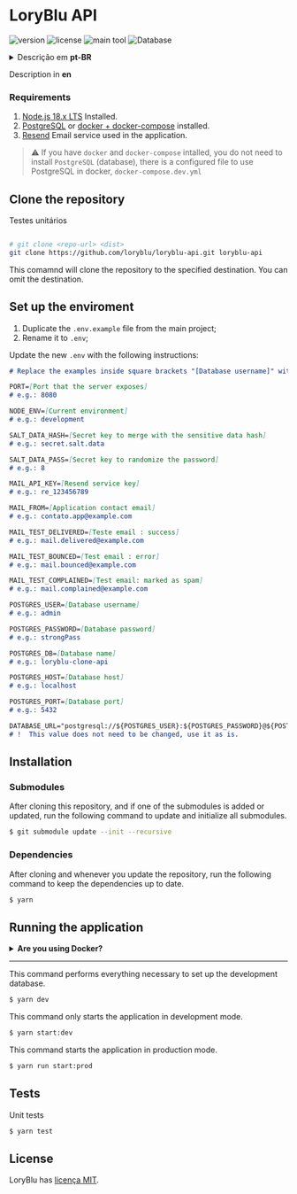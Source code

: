 # LoryBlu API

![version](https://img.shields.io/github/package-json/v/loryblu/loryblu-api?style=flat-square&labelColor=f2f2f2&color=white)
![license](https://img.shields.io/github/license/loryblu/loryblu-api?style=flat-square&labelColor=f2f2f2&color=white)
![main tool](https://img.shields.io/badge/Nest_JS-f2f2f2?logo=nestjs&logoColor=db1737&style=flat-square)
![Database](https://img.shields.io/badge/PostgreSQL-50b0f0?logo=postgresql&logoColor=f2f2f2&style=flat-square)

<details>
  <summary>Descrição em <b>pt-BR</b></summary>

### Requisitos
1. [Node.js 18.x LTS](https://nodejs.org/en) Instalado.
1. [PostgreSQL](https://www.postgresql.org/) ou [docker + docker-compose](https://docs.docker.com/compose/) instalado.
1. [Resend](https://resend.com/home) Serviço de e-mail usado na aplicação.

> ⚠ Se você tem o `docker` e `docker-compose` instalados, não precisa instalar o `PostgreSQL` (banco de dados), há um arquivo configurado para usar o PostgreSQL no docker, o `docker-compose.dev.yml`

## Clone o repositório

```bash
# git clone <repo-url> <dist>
git clone https://github.com/loryblu/loryblu-api.git loryblu-api
```

Este comando vai clonar o repositório para o destino definido. Você pode omitir o destino.

## Configurar ambiente
1. Duplique o arquivo `.env.example` do projeto principal;
1. Renomeie para `.env`;

Atualize o novo `.env` com as instruções a seguir:
```md
# Substitua os exemplos dentro dos colchetes "[Database username]" pelo valor final "root"

PORT=[Porta que o servidor expõe]
# ex: 8080

NODE_ENV=[Ambiente atual]
# ex: development

SALT_DATA_HASH=[Chave secreta para mesclar com o hash de dados sensíveis]
# ex: secret.salt.data

SALT_DATA_PASS=[Chave secreta para randomizar a senha]
# ex: 8

MAIL_API_KEY=[Chave do serviço Resend]
# ex: re_123456789

MAIL_FROM=[Email de contato da aplicação]
# ex: contato.app@example.com

MAIL_TEST_DELIVERED=[Email para teste : sucesso]
# ex: mail.delivered@example.com

MAIL_TEST_BOUNCED=[Email para teste : erro]
# ex: mail.bounced@example.com

MAIL_TEST_COMPLAINED=[Email para teste : marcado como spam]
# ex: mail.complained@example.com

POSTGRES_USER=[Nome de usuário do banco de dados]

# ex: admin

POSTGRES_PASSWORD=[Senha do banco de dados]
# ex: strongPass

POSTGRES_DB=[Nome da base de dados]
# ex: loryblu-clone-api

POSTGRES_HOST=[Host do banco de dados]
# ex: localhost

POSTGRES_PORT=[Porta do banco de dados]
# ex: 5432

DATABASE_URL="postgresql://${POSTGRES_USER}:${POSTGRES_PASSWORD}@${POSTGRES_HOST}:${POSTGRES_PORT}/${POSTGRES_DB}?schema=public"
# ! Este valor não precisa ser alterado, use-o como está.
```

## Instalação
### Submódulos
Depois de clonar este repositório, e se for adicionado ou atualizado um dos submódulos, execute o comando abaixo para atualizar e iniciar todos os submódulos.
```bash
$ git submodule update --init --recursive
```

### Dependências

Depois de clonar e sempre que atualizar o repositório, execute o comando abaixo para manter as dependências atualizadas.

```bash
$ yarn
```

## Executando a aplicação

<details>
<summary><b>Está usando docker?</b></summary>

Use o comando abaixo para baixar a imagem do PostgreSQL:14-alpine e configurar as credenciais.
```bash
docker-compose -f docker-compose.dev.yml up -d
```

Se preferir, há um script configurado para realizar este comando e todos os outros de desenvolvimento. Ele também inicia a aplicação:
```bash
yarn docker:dev
```

</details>

---

Esse comando executa tudo o que é necessário para configurar o banco de dados de desenvolvimento.
```bash
$ yarn dev
```

Esse comando apenas inicia a aplicação no modo de desenvolvimento.
```bash
$ yarn start:dev
```

Esse comando inicia a aplicação no modo de produção.
```bash
$ yarn run start:prod
```

## Testes

Testes unitários
```bash
$ yarn test
```

## Licença

LoryBlu tem [licença MIT](LICENSE).

</details>


Description in <b>en</b>

### Requirements
1. [Node.js 18.x LTS](https://nodejs.org/en) Installed.
1. [PostgreSQL](https://www.postgresql.org/) or [docker + docker-compose](https://docs.docker.com/compose/) installed.
1. [Resend](https://resend.com/home) Email service used in the application.

> ⚠ If you have `docker` and `docker-compose` intalled, you do not need to install `PostgreSQL` (database), there is a configured file to use PostgreSQL in docker,  `docker-compose.dev.yml`

## Clone the repository

Testes unitários
```bash

# git clone <repo-url> <dist>
git clone https://github.com/loryblu/loryblu-api.git loryblu-api
```

This comamnd will clone the repository to the specified destination. You can omit the destination.

## Set up the enviroment
1. Duplicate the `.env.example` file from the main project;
1. Rename it to `.env`;

Update the new `.env` with the following instructions:
```md
# Replace the examples inside square brackets "[Database username]" with the final value "root"

PORT=[Port that the server exposes]
# e.g.: 8080

NODE_ENV=[Current environment]
# e.g.: development

SALT_DATA_HASH=[Secret key to merge with the sensitive data hash]
# e.g.: secret.salt.data

SALT_DATA_PASS=[Secret key to randomize the password]
# e.g.: 8

MAIL_API_KEY=[Resend service key]
# e.g.: re_123456789

MAIL_FROM=[Application contact email]
# e.g.: contato.app@example.com

MAIL_TEST_DELIVERED=[Teste email : success]
# e.g.: mail.delivered@example.com

MAIL_TEST_BOUNCED=[Test email : error]
# e.g.: mail.bounced@example.com

MAIL_TEST_COMPLAINED=[Test email: marked as spam]
# e.g.: mail.complained@example.com

POSTGRES_USER=[Database username]
# e.g.: admin

POSTGRES_PASSWORD=[Database password]
# e.g.: strongPass

POSTGRES_DB=[Database name]
# e.g.: loryblu-clone-api

POSTGRES_HOST=[Database host]
# e.g.: localhost

POSTGRES_PORT=[Database port]
# e.g.: 5432

DATABASE_URL="postgresql://${POSTGRES_USER}:${POSTGRES_PASSWORD}@${POSTGRES_HOST}:${POSTGRES_PORT}/${POSTGRES_DB}?schema=public"
# !  This value does not need to be changed, use it as is.
```

## Installation
### Submodules
After cloning this repository, and if one of the submodules is added or updated, run the following command to update and initialize all submodules.
```bash
$ git submodule update --init --recursive
```

### Dependencies

After cloning and whenever you update the repository, run the following command to keep the dependencies up to date.
```bash
$ yarn
```

## Running the application

<details>
<summary><b>Are you using Docker?</b></summary>

Use the command below to download the PostgreSQL:14-alpine image and configure the credentials.
```bash
docker-compose -f docker-compose.dev.yml up -d
```

If you prefer, there is a script configured to perform this command and all other development commands. It also starts the application:
```bash
yarn docker:dev
```

</details>

---

This command performs everything necessary to set up the development database.
```bash
$ yarn dev
```

This command only starts the application in development mode.
```bash
$ yarn start:dev
```

This command starts the application in production mode.
```bash
$ yarn run start:prod
```

## Tests

Unit tests
```bash
$ yarn test
```

## License

LoryBlu has [licença MIT](LICENSE).